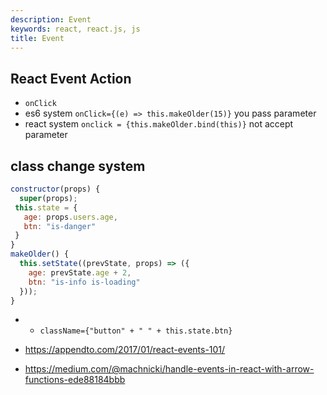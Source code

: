 ```yaml
---
description: Event
keywords: react, react.js, js
title: Event
---
```


##  React Event Action

* `onClick`
* es6 system `onClick={(e) => this.makeOlder(15)}` you pass parameter
* react system `onclick = {this.makeOlder.bind(this)}` not accept parameter

## class change system

```js
constructor(props) {
  super(props);
 this.state = {
   age: props.users.age,
   btn: "is-danger"
 }
}
makeOlder() {
  this.setState((prevState, props) => ({
    age: prevState.age + 2,
    btn: "is-info is-loading"
  }));
}
```
* * `className={"button" + " " + this.state.btn}`

* https://appendto.com/2017/01/react-events-101/
* https://medium.com/@machnicki/handle-events-in-react-with-arrow-functions-ede88184bbb
